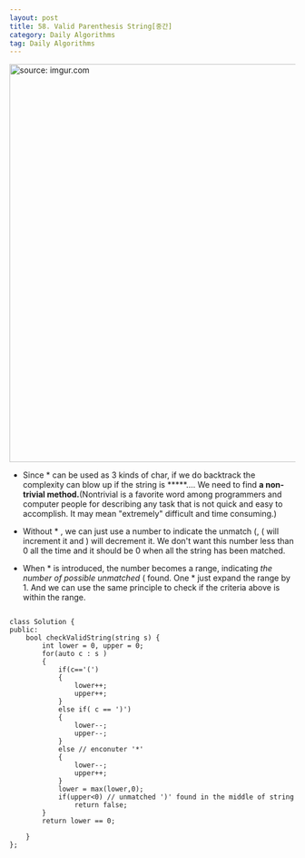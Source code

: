 ```yaml
---
layout: post
title: 58. Valid Parenthesis String[중간]
category: Daily Algorithms
tag: Daily Algorithms
---
```


<a href="https://postimg.cc/zVyRkK73"><img src="https://i.postimg.cc/650LthGV/Capture1.jpg" width="700px" title="source: imgur.com" /><a>

-  Since * can be used as 3 kinds of char, if we do backtrack the complexity can blow up if the string is *****.... We need to find **a non-trivial method.**(Nontrivial is a favorite word among programmers and computer people for describing any task that is not quick and easy to accomplish. It may mean "extremely" difficult and time consuming.)

-  Without * , we can just use a number to indicate the unmatch (, ( will increment it and ) will decrement it. We don't want this number less than 0 all the time and it should be 0 when all the string has been matched.

- When * is introduced, the number becomes a range, indicating *the number of possible unmatched* ( found. One * just expand the range by 1. And we can use the same principle to check if the criteria above is within the range.



```

class Solution {
public:
    bool checkValidString(string s) {
        int lower = 0, upper = 0;
        for(auto c : s )
        {
            if(c=='(')
            {
                lower++;
                upper++;
            }
            else if( c == ')')
            {
                lower--;
                upper--;
            }
            else // enconuter '*'
            {
                lower--;
                upper++;
            }
            lower = max(lower,0);
            if(upper<0) // unmatched ')' found in the middle of string
                return false;
        }
        return lower == 0;

    }
};

```
